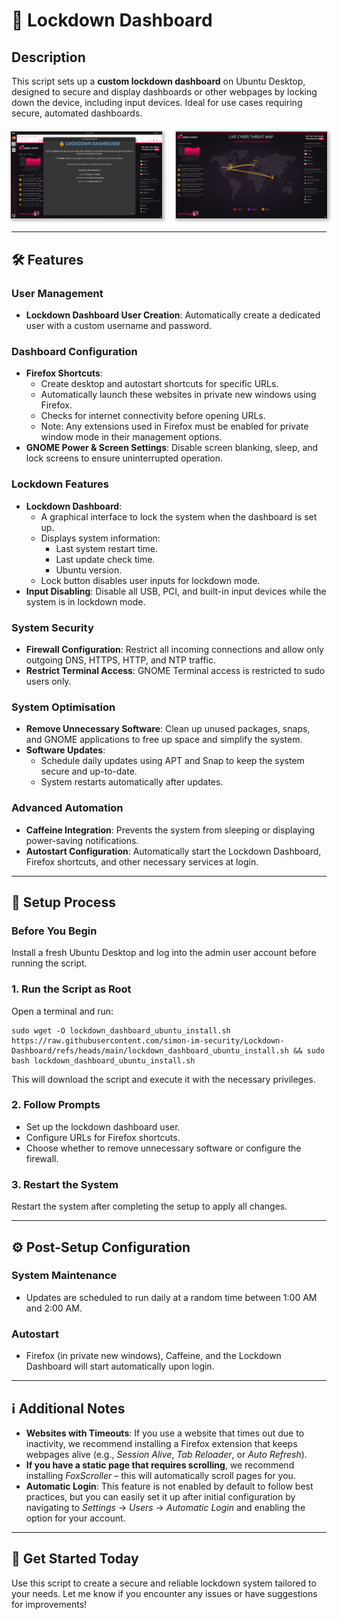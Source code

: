 <!DOCTYPE html>
<html lang="en">
<head>
    <meta charset="UTF-8">
    <meta name="viewport" content="width=device-width, initial-scale=1.0">
</head>
<body>
    <h1>🚀 Lockdown Dashboard</h1>
    <h2>Description</h2>
    <p>This script sets up a <strong>custom lockdown dashboard</strong> on Ubuntu Desktop, designed to secure and display dashboards or other webpages by locking down the device, including input devices. Ideal for use cases requiring secure, automated dashboards.</p>
    <div style="display: flex; gap: 20px; justify-content: center; margin: 20px 0;">
        <img src="https://github.com/simon-im-security/Lockdown-Dashboard/blob/main/before.png" alt="Before Lockdown" style="width:48%; border:1px solid #ccc; box-shadow: 2px 2px 5px #aaa;">
        <img src="https://github.com/simon-im-security/Lockdown-Dashboard/blob/main/after.png" alt="After Lockdown" style="width:48%; border:1px solid #ccc; box-shadow: 2px 2px 5px #aaa;">
    </div>
    <hr>
    <h2>🛠️ Features</h2>
    <h3>User Management</h3>
    <ul>
        <li><strong>Lockdown Dashboard User Creation</strong>: Automatically create a dedicated user with a custom username and password.</li>
    </ul>
    <h3>Dashboard Configuration</h3>
    <ul>
        <li><strong>Firefox Shortcuts</strong>: 
            <ul>
                <li>Create desktop and autostart shortcuts for specific URLs.</li>
                <li>Automatically launch these websites in private new windows using Firefox.</li>
                <li>Checks for internet connectivity before opening URLs.</li>
                <li>Note: Any extensions used in Firefox must be enabled for private window mode in their management options.</li>
            </ul>
        </li>
        <li><strong>GNOME Power &amp; Screen Settings</strong>: Disable screen blanking, sleep, and lock screens to ensure uninterrupted operation.</li>
    </ul>
    <h3>Lockdown Features</h3>
    <ul>
        <li><strong>Lockdown Dashboard</strong>: 
            <ul>
                <li>A graphical interface to lock the system when the dashboard is set up.</li>
                <li>Displays system information:
                    <ul>
                        <li>Last system restart time.</li>
                        <li>Last update check time.</li>
                        <li>Ubuntu version.</li>
                    </ul>
                </li>
                <li>Lock button disables user inputs for lockdown mode.</li>
            </ul>
        </li>
        <li><strong>Input Disabling</strong>: Disable all USB, PCI, and built-in input devices while the system is in lockdown mode.</li>
    </ul>
    <h3>System Security</h3>
    <ul>
        <li><strong>Firewall Configuration</strong>: Restrict all incoming connections and allow only outgoing DNS, HTTPS, HTTP, and NTP traffic.</li>
        <li><strong>Restrict Terminal Access</strong>: GNOME Terminal access is restricted to sudo users only.</li>
    </ul>
    <h3>System Optimisation</h3>
    <ul>
        <li><strong>Remove Unnecessary Software</strong>: Clean up unused packages, snaps, and GNOME applications to free up space and simplify the system.</li>
        <li><strong>Software Updates</strong>: 
            <ul>
                <li>Schedule daily updates using APT and Snap to keep the system secure and up-to-date.</li>
                <li>System restarts automatically after updates.</li>
            </ul>
        </li>
    </ul>
    <h3>Advanced Automation</h3>
    <ul>
        <li><strong>Caffeine Integration</strong>: Prevents the system from sleeping or displaying power-saving notifications.</li>
        <li><strong>Autostart Configuration</strong>: Automatically start the Lockdown Dashboard, Firefox shortcuts, and other necessary services at login.</li>
    </ul>
    <hr>
    <h2>📝 Setup Process</h2>
    <h3>Before You Begin</h3>
    <p>Install a fresh Ubuntu Desktop and log into the admin user account before running the script.</p>
    <h3>1. Run the Script as Root</h3>
    <p>Open a terminal and run:</p>
    <pre><code>sudo wget -O lockdown_dashboard_ubuntu_install.sh https://raw.githubusercontent.com/simon-im-security/Lockdown-Dashboard/refs/heads/main/lockdown_dashboard_ubuntu_install.sh && sudo bash lockdown_dashboard_ubuntu_install.sh</code></pre>
    <p>This will download the script and execute it with the necessary privileges.</p>
    <h3>2. Follow Prompts</h3>
    <ul>
        <li>Set up the lockdown dashboard user.</li>
        <li>Configure URLs for Firefox shortcuts.</li>
        <li>Choose whether to remove unnecessary software or configure the firewall.</li>
    </ul>
    <h3>3. Restart the System</h3>
    <p>Restart the system after completing the setup to apply all changes.</p>
    <hr>
    <h2>⚙️ Post-Setup Configuration</h2>
    <h3>System Maintenance</h3>
    <ul>
        <li>Updates are scheduled to run daily at a random time between 1:00 AM and 2:00 AM.</li>
    </ul>
    <h3>Autostart</h3>
    <ul>
        <li>Firefox (in private new windows), Caffeine, and the Lockdown Dashboard will start automatically upon login.</li>
    </ul>
    <hr>
    <h2>ℹ️ Additional Notes</h2>
<ul>
    <li><strong>Websites with Timeouts</strong>: 
        If you use a website that times out due to inactivity, we recommend installing a Firefox extension that keeps webpages alive (e.g., <i>Session Alive</i>, <i>Tab Reloader</i>, or <i>Auto Refresh</i>).
    </li>
    <li><strong>If you have a static page that requires scrolling</strong>, 
        we recommend installing <i>FoxScroller</i> – this will automatically scroll pages for you.
    </li>
    <li><strong>Automatic Login</strong>: 
        This feature is not enabled by default to follow best practices, but you can easily set it up after initial configuration by navigating to <i>Settings</i> → <i>Users</i> → <i>Automatic Login</i> and enabling the option for your account.
    </li>
</ul>
    <hr>
    <h2>🎉 Get Started Today</h2>
    <p>Use this script to create a secure and reliable lockdown system tailored to your needs. Let me know if you encounter any issues or have suggestions for improvements!</p>
</body>
</html>
